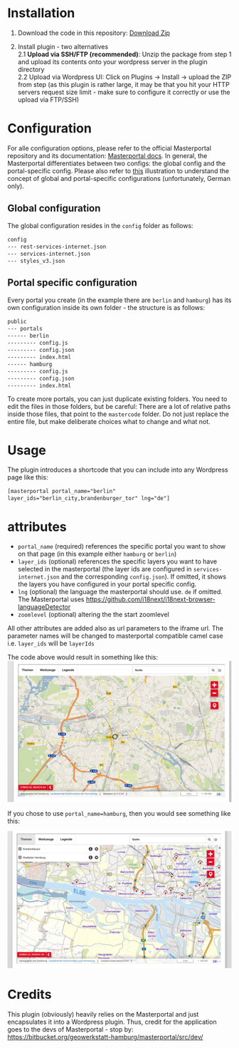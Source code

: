 # Installation
1) Download the code in this repository: [Download Zip](https://github.com/mobility-data-hub-berlin/masterportal-wordpress/archive/master.zip)  
2. Install plugin - two alternatives  
2.1 **Upload via SSH/FTP (recommended)**: Unzip the package from step 1 and upload its contents onto your wordpress server in the plugin directory  
2.2 Upload via Wordpress UI: Click on Plugins -> Install -> upload the ZIP from step (as this plugin is rather large, it may be that you hit your HTTP servers request size limit - make sure to configure it correctly or use the upload via FTP/SSH)  

# Configuration
For alle configuration options, please refer to the official Masterportal repository and its documentation: [Masterportal docs](https://bitbucket.org/geowerkstatt-hamburg/masterportal/src/stable/doc/doc.md).
In general, the Masterportal differentiates between two configs: the global config and the portal-specific config. Please also refer to [this](https://bitbucket.org/geowerkstatt-hamburg/masterportal/src/2961d1ec919fcf3721909e56b51d390da49decf5/doc/Konfig-%C3%9Cberblick.png) illustration to understand the concept of global and portal-specific configurations (unfortunately, German only).
## Global configuration
The global configuration resides in the `config` folder as follows:
```
config
--- rest-services-internet.json
--- services-internet.json
--- styles_v3.json
```

## Portal specific configuration
Every portal you create (in the example there are `berlin` and `hamburg`) has its own configuration inside its own folder - the structure is as follows:
```
public
--- portals
------ berlin
--------- config.js
--------- config.json
--------- index.html
------ hamburg
--------- config.js
--------- config.json
--------- index.html
```

To create more portals, you can just duplicate existing folders.
You need to edit the files in those folders, but be careful: There are a lot of relative paths inside those files, that point to the `mastercode` folder. Do not just replace the entire file, but make deliberate choices what to change and what not.

# Usage
The plugin introduces a shortcode that you can include into any Wordpress page like this:

```
[masterportal portal_name="berlin" layer_ids="berlin_city,brandenburger_tor" lng="de"]
```

# attributes

- `portal_name` (required) references the specific portal you want to show on that page (in this example either `hamburg` or `berlin`)
- `layer_ids` (optional) references the specific layers you want to have selected in the masterportal (the layer ids are configured in `services-internet.json` and the corresponding `config.json`). If omitted, it shows the layers you have configured in your portal specific config.
- `lng` (optional) the language the masterportal should use. `de` if omitted. The Masterportal uses https://github.com/i18next/i18next-browser-languageDetector
- `zoomlevel` (optional) altering the the start zoomlevel

All other attributes are added also as url parameters to the iframe url. The parameter names will be changed to masterportal compatible camel case i.e. `layer_ids` will be `layerIds`


The code above would result in something like this:
![Masterportal Berlin](img/berlin.png)

If you chose to use `portal_name=hamburg`, then you would see something like this:

![Masterportal Hamburg](img/hamburg.png)

# Credits
This plugin (obviously) heavily relies on the Masterportal and just encapsulates it into a Wordpress plugin. Thus, credit for the application goes to the devs of Masterportal - stop by: https://bitbucket.org/geowerkstatt-hamburg/masterportal/src/dev/
